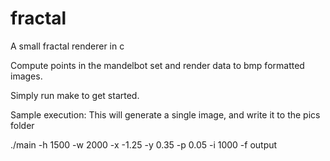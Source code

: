 # fractal
A small fractal renderer in c

Compute points in the mandelbot set and render data to bmp formatted images.

Simply run make to get started.

Sample execution: 
This will generate a single image, and write it to the pics folder

./main -h 1500 -w 2000 -x -1.25 -y 0.35 -p 0.05 -i 1000 -f output

